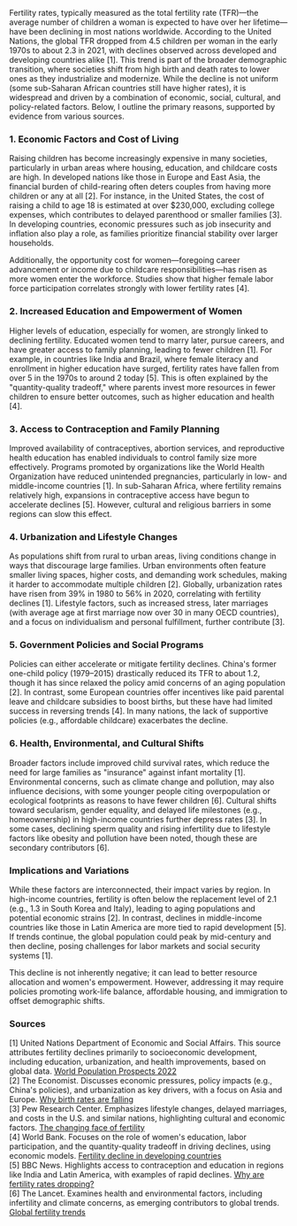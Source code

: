 Fertility rates, typically measured as the total fertility rate (TFR)—the average number of children a woman is expected to have over her lifetime—have been declining in most nations worldwide. According to the United Nations, the global TFR dropped from 4.5 children per woman in the early 1970s to about 2.3 in 2021, with declines observed across developed and developing countries alike [1]. This trend is part of the broader demographic transition, where societies shift from high birth and death rates to lower ones as they industrialize and modernize. While the decline is not uniform (some sub-Saharan African countries still have higher rates), it is widespread and driven by a combination of economic, social, cultural, and policy-related factors. Below, I outline the primary reasons, supported by evidence from various sources.

### 1. Economic Factors and Cost of Living
Raising children has become increasingly expensive in many societies, particularly in urban areas where housing, education, and childcare costs are high. In developed nations like those in Europe and East Asia, the financial burden of child-rearing often deters couples from having more children or any at all [2]. For instance, in the United States, the cost of raising a child to age 18 is estimated at over $230,000, excluding college expenses, which contributes to delayed parenthood or smaller families [3]. In developing countries, economic pressures such as job insecurity and inflation also play a role, as families prioritize financial stability over larger households.

Additionally, the opportunity cost for women—foregoing career advancement or income due to childcare responsibilities—has risen as more women enter the workforce. Studies show that higher female labor force participation correlates strongly with lower fertility rates [4].

### 2. Increased Education and Empowerment of Women
Higher levels of education, especially for women, are strongly linked to declining fertility. Educated women tend to marry later, pursue careers, and have greater access to family planning, leading to fewer children [1]. For example, in countries like India and Brazil, where female literacy and enrollment in higher education have surged, fertility rates have fallen from over 5 in the 1970s to around 2 today [5]. This is often explained by the "quantity-quality tradeoff," where parents invest more resources in fewer children to ensure better outcomes, such as higher education and health [4].

### 3. Access to Contraception and Family Planning
Improved availability of contraceptives, abortion services, and reproductive health education has enabled individuals to control family size more effectively. Programs promoted by organizations like the World Health Organization have reduced unintended pregnancies, particularly in low- and middle-income countries [1]. In sub-Saharan Africa, where fertility remains relatively high, expansions in contraceptive access have begun to accelerate declines [5]. However, cultural and religious barriers in some regions can slow this effect.

### 4. Urbanization and Lifestyle Changes
As populations shift from rural to urban areas, living conditions change in ways that discourage large families. Urban environments often feature smaller living spaces, higher costs, and demanding work schedules, making it harder to accommodate multiple children [2]. Globally, urbanization rates have risen from 39% in 1980 to 56% in 2020, correlating with fertility declines [1]. Lifestyle factors, such as increased stress, later marriages (with average age at first marriage now over 30 in many OECD countries), and a focus on individualism and personal fulfillment, further contribute [3].

### 5. Government Policies and Social Programs
Policies can either accelerate or mitigate fertility declines. China's former one-child policy (1979–2015) drastically reduced its TFR to about 1.2, though it has since relaxed the policy amid concerns of an aging population [2]. In contrast, some European countries offer incentives like paid parental leave and childcare subsidies to boost births, but these have had limited success in reversing trends [4]. In many nations, the lack of supportive policies (e.g., affordable childcare) exacerbates the decline.

### 6. Health, Environmental, and Cultural Shifts
Broader factors include improved child survival rates, which reduce the need for large families as "insurance" against infant mortality [1]. Environmental concerns, such as climate change and pollution, may also influence decisions, with some younger people citing overpopulation or ecological footprints as reasons to have fewer children [6]. Cultural shifts toward secularism, gender equality, and delayed life milestones (e.g., homeownership) in high-income countries further depress rates [3]. In some cases, declining sperm quality and rising infertility due to lifestyle factors like obesity and pollution have been noted, though these are secondary contributors [6].

### Implications and Variations
While these factors are interconnected, their impact varies by region. In high-income countries, fertility is often below the replacement level of 2.1 (e.g., 1.3 in South Korea and Italy), leading to aging populations and potential economic strains [2]. In contrast, declines in middle-income countries like those in Latin America are more tied to rapid development [5]. If trends continue, the global population could peak by mid-century and then decline, posing challenges for labor markets and social security systems [1].

This decline is not inherently negative; it can lead to better resource allocation and women's empowerment. However, addressing it may require policies promoting work-life balance, affordable housing, and immigration to offset demographic shifts.

### Sources
[1] United Nations Department of Economic and Social Affairs. This source attributes fertility declines primarily to socioeconomic development, including education, urbanization, and health improvements, based on global data. [World Population Prospects 2022](https://population.un.org/wpp/)  
[2] The Economist. Discusses economic pressures, policy impacts (e.g., China's policies), and urbanization as key drivers, with a focus on Asia and Europe. [Why birth rates are falling](https://www.economist.com/international/2023/01/15/why-birth-rates-are-falling-and-what-to-do-about-it)  
[3] Pew Research Center. Emphasizes lifestyle changes, delayed marriages, and costs in the U.S. and similar nations, highlighting cultural and economic factors. [The changing face of fertility](https://www.pewresearch.org/social-trends/2021/05/06/amid-falling-fertility-rates/)  
[4] World Bank. Focuses on the role of women's education, labor participation, and the quantity-quality tradeoff in driving declines, using economic models. [Fertility decline in developing countries](https://www.worldbank.org/en/topic/education/publication/fertility-decline)  
[5] BBC News. Highlights access to contraception and education in regions like India and Latin America, with examples of rapid declines. [Why are fertility rates dropping?](https://www.bbc.com/news/world-57427916)  
[6] The Lancet. Examines health and environmental factors, including infertility and climate concerns, as emerging contributors to global trends. [Global fertility trends](https://www.thelancet.com/journals/lancet/article/PIIS0140-6736(20)32385-3/fulltext)
